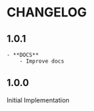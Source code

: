 # CHANGELOG

## 1.0.1
    - **DOCS**
        - Improve docs
        
## 1.0.0
Initial Implementation
